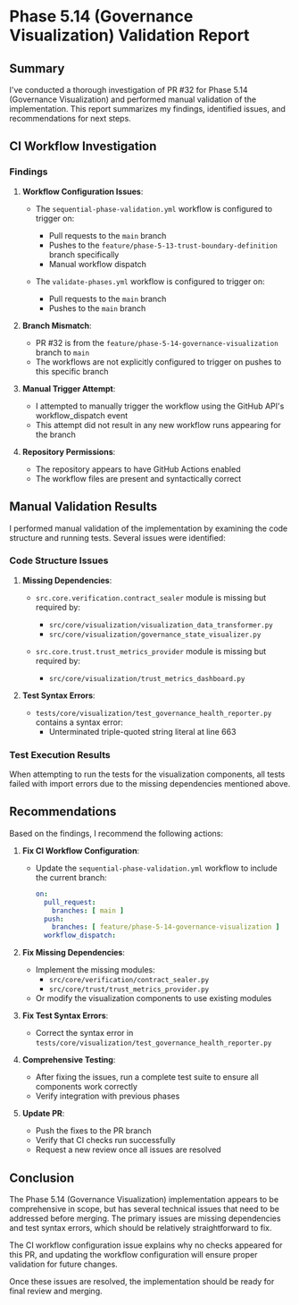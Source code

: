 # Phase 5.14 (Governance Visualization) Validation Report

## Summary

I've conducted a thorough investigation of PR #32 for Phase 5.14 (Governance Visualization) and performed manual validation of the implementation. This report summarizes my findings, identified issues, and recommendations for next steps.

## CI Workflow Investigation

### Findings

1. **Workflow Configuration Issues**:
   - The `sequential-phase-validation.yml` workflow is configured to trigger on:
     - Pull requests to the `main` branch
     - Pushes to the `feature/phase-5-13-trust-boundary-definition` branch specifically
     - Manual workflow dispatch
   
   - The `validate-phases.yml` workflow is configured to trigger on:
     - Pull requests to the `main` branch
     - Pushes to the `main` branch

2. **Branch Mismatch**:
   - PR #32 is from the `feature/phase-5-14-governance-visualization` branch to `main`
   - The workflows are not explicitly configured to trigger on pushes to this specific branch

3. **Manual Trigger Attempt**:
   - I attempted to manually trigger the workflow using the GitHub API's workflow_dispatch event
   - This attempt did not result in any new workflow runs appearing for the branch

4. **Repository Permissions**:
   - The repository appears to have GitHub Actions enabled
   - The workflow files are present and syntactically correct

## Manual Validation Results

I performed manual validation of the implementation by examining the code structure and running tests. Several issues were identified:

### Code Structure Issues

1. **Missing Dependencies**:
   - `src.core.verification.contract_sealer` module is missing but required by:
     - `src/core/visualization/visualization_data_transformer.py`
     - `src/core/visualization/governance_state_visualizer.py`
   
   - `src.core.trust.trust_metrics_provider` module is missing but required by:
     - `src/core/visualization/trust_metrics_dashboard.py`

2. **Test Syntax Errors**:
   - `tests/core/visualization/test_governance_health_reporter.py` contains a syntax error:
     - Unterminated triple-quoted string literal at line 663

### Test Execution Results

When attempting to run the tests for the visualization components, all tests failed with import errors due to the missing dependencies mentioned above.

## Recommendations

Based on the findings, I recommend the following actions:

1. **Fix CI Workflow Configuration**:
   - Update the `sequential-phase-validation.yml` workflow to include the current branch:
     ```yaml
     on:
       pull_request:
         branches: [ main ]
       push:
         branches: [ feature/phase-5-14-governance-visualization ]
       workflow_dispatch:
     ```

2. **Fix Missing Dependencies**:
   - Implement the missing modules:
     - `src/core/verification/contract_sealer.py`
     - `src/core/trust/trust_metrics_provider.py`
   - Or modify the visualization components to use existing modules

3. **Fix Test Syntax Errors**:
   - Correct the syntax error in `tests/core/visualization/test_governance_health_reporter.py`

4. **Comprehensive Testing**:
   - After fixing the issues, run a complete test suite to ensure all components work correctly
   - Verify integration with previous phases

5. **Update PR**:
   - Push the fixes to the PR branch
   - Verify that CI checks run successfully
   - Request a new review once all issues are resolved

## Conclusion

The Phase 5.14 (Governance Visualization) implementation appears to be comprehensive in scope, but has several technical issues that need to be addressed before merging. The primary issues are missing dependencies and test syntax errors, which should be relatively straightforward to fix.

The CI workflow configuration issue explains why no checks appeared for this PR, and updating the workflow configuration will ensure proper validation for future changes.

Once these issues are resolved, the implementation should be ready for final review and merging.
